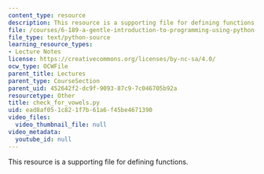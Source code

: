 ```yaml
---
content_type: resource
description: This resource is a supporting file for defining functions.
file: /courses/6-189-a-gentle-introduction-to-programming-using-python-january-iap-2011/ead8af051c821f7b61a6f45be4671390_check_for_vowels.py
file_type: text/python-source
learning_resource_types:
- Lecture Notes
license: https://creativecommons.org/licenses/by-nc-sa/4.0/
ocw_type: OCWFile
parent_title: Lectures
parent_type: CourseSection
parent_uid: 452642f2-dc9f-9093-87c9-7c046705b92a
resourcetype: Other
title: check_for_vowels.py
uid: ead8af05-1c82-1f7b-61a6-f45be4671390
video_files:
  video_thumbnail_file: null
video_metadata:
  youtube_id: null
---
```

This resource is a supporting file for defining functions.
